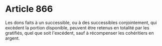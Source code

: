 # Article 866

Les dons faits à un successible, ou à des successibles conjointement, qui excèdent la portion disponible, peuvent être retenus en totalité par les gratifiés, quel que soit l'excédent, sauf à récompenser les cohéritiers en argent.
